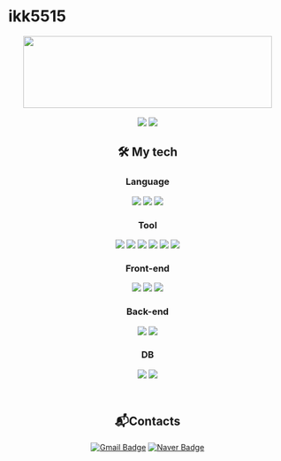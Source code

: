 # ikk5515

<div align="center">
  
<img src="https://github-readme-stats.vercel.app/api?username=ikk5515&show_icons=true&theme=radical&title_color=70a5fd)" width="450" height="130"/>
  <br><br>
  <a href="https://github.com/ikk5515"><img src="https://hits.seeyoufarm.com/api/count/incr/badge.svg?url=https%3A%2F%2Fgithub.com%2Fikk5515&count_bg=%23000000&title_bg=%23000000&icon=github.svg&icon_color=%23E7E7E7&title=GitHub&edge_flat=false)"/></a>
  <a href="https://solved.ac/ikk5515"><img src="http://mazassumnida.wtf/api/mini/generate_badge?boj=ikk5515"/></a>
</a> 

  <br>
  
<h2 align="center"> 🛠 My tech </h2>
<!-- https://img.shields.io/badge/JAVA-007396?style=flat-square&logo=JAVA&logoColor=white -->
<h3 align="center">Language</h3>
<p align="center>
    <img src="https://img.shields.io/badge/JAVA-007396?style=flat-square&logo=Java&logoColor=white"></img>
    <img src="https://img.shields.io/badge/JAVA-007396?style=flat-square&logo=Java&logoColor=white"></img>
    <img src="https://img.shields.io/badge/C++-00599C?style=flat-square&logo=C++&logoColor=white"></img>
    <img src="https://img.shields.io/badge/Python-3766AB?style=flat-square&logo=Python&logoColor=white"></img>
</p>
<h3 align="center">Tool</h3>
<p align="center">
    <img src="https://img.shields.io/badge/VISUAL%20STUDIO%20CODE-007ACC?style=flat-square&logo=VISUAL%20STUDIO%20CODE&logoColor=white"></img>
    <img src="https://img.shields.io/badge/VISUAL%20STUDIO-5C2D91?style=flat-square&logo=VISUAL%20STUDIO&logoColor=white"></img>
    <img src="https://img.shields.io/badge/INTELLIJ%20IDEA-CC6699?style=flat-square&logo=INTELLIJ%20IDEA&logoColor=white"></img>
    <img src="https://img.shields.io/badge/PYCHARM-00C244?style=flat-square&logo=PYCHARM&logoColor=white"></img>
    <img src="https://img.shields.io/badge/GITHUB-181717?style=flat-square&logo=GITHUB&logoColor=white"></img>
    <img src="https://img.shields.io/badge/Eclipse IDE-2C2255?style=flat-square&logo=Eclipse IDE&logoColor=white"></img>
</p>
<h3 align="center">Front-end</h3>
<p align="center">
    <img src="https://img.shields.io/badge/HTML-E34F26?style=flat-square&logo=HTML&logoColor=white"></img>
    <img src="https://img.shields.io/badge/CSS-1572B6?style=flat-square&logo=CSS&logoColor=white"></img>
    <img src="https://img.shields.io/badge/BOOTSTRAP-7952B3?style=flat-square&logo=BOOTSTRAP&logoColor=white"></img>
</p>
<h3 align="center">Back-end</h3>
<p align="center">
    <img src="https://img.shields.io/badge/SPRING-6DB33F?style=flat-square&logo=SPRING&logoColor=white"></img>
    <img src="https://img.shields.io/badge/SpringBoot-6DB33F?style=flat-square&logo=SpringBoot&logoColor=white"></img>
</p>

<h3 align="center">DB</h3>
<p align="center">
    <img src="https://img.shields.io/badge/MYSQL-4479A1?style=flat-square&logo=MYSQL&logoColor=white"></img>
    <img src="https://img.shields.io/badge/ORACLE SQL-F80000?style=flat-square&logo=Oracle&logoColor=white"></img>
</p>

<br>

<h2 align="center">📬Contacts</h2>
<p align="center">

  [![Gmail Badge](https://img.shields.io/badge/Gmail-d14836?style=flat-square&logo=Gmail&logoColor=white&link=mailto:kimsh1691@gmail.com)](mailto:dlsrl5515@gmail.com)
[![Naver Badge](https://img.shields.io/badge/Naver-03C75A?style=flat-square&logo=Naver&logoColor=white&link=mailto:rlatngus1691@naver.com)](mailto:ikk5515@naver.com)
</p>

</div>
